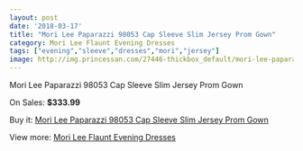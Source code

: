 ```yaml
---
layout: post
date: '2018-03-17'
title: "Mori Lee Paparazzi 98053 Cap Sleeve Slim Jersey Prom Gown"
category: Mori Lee Flaunt Evening Dresses
tags: ["evening","sleeve","dresses","mori","jersey"]
image: http://img.princessan.com/27446-thickbox_default/mori-lee-paparazzi-98053-cap-sleeve-slim-jersey-prom-gown.jpg
---
```

Mori Lee Paparazzi 98053 Cap Sleeve Slim Jersey Prom Gown

On Sales: **$333.99**
<a href="https://www.princessan.com/en/12537-mori-lee-paparazzi-98053-cap-sleeve-slim-jersey-prom-gown.html"><amp-img layout="responsive" width="600" height="600" src="//img.princessan.com/27446-thickbox_default/mori-lee-paparazzi-98053-cap-sleeve-slim-jersey-prom-gown.jpg" alt="Mori Lee Paparazzi 98053 Cap Sleeve Slim Jersey Prom Gown 0" /></a>
<a href="https://www.princessan.com/en/12537-mori-lee-paparazzi-98053-cap-sleeve-slim-jersey-prom-gown.html"><amp-img layout="responsive" width="600" height="600" src="//img.princessan.com/27450-thickbox_default/mori-lee-paparazzi-98053-cap-sleeve-slim-jersey-prom-gown.jpg" alt="Mori Lee Paparazzi 98053 Cap Sleeve Slim Jersey Prom Gown 1" /></a>
<a href="https://www.princessan.com/en/12537-mori-lee-paparazzi-98053-cap-sleeve-slim-jersey-prom-gown.html"><amp-img layout="responsive" width="600" height="600" src="//img.princessan.com/27449-thickbox_default/mori-lee-paparazzi-98053-cap-sleeve-slim-jersey-prom-gown.jpg" alt="Mori Lee Paparazzi 98053 Cap Sleeve Slim Jersey Prom Gown 2" /></a>
<a href="https://www.princessan.com/en/12537-mori-lee-paparazzi-98053-cap-sleeve-slim-jersey-prom-gown.html"><amp-img layout="responsive" width="600" height="600" src="//img.princessan.com/27448-thickbox_default/mori-lee-paparazzi-98053-cap-sleeve-slim-jersey-prom-gown.jpg" alt="Mori Lee Paparazzi 98053 Cap Sleeve Slim Jersey Prom Gown 3" /></a>
<a href="https://www.princessan.com/en/12537-mori-lee-paparazzi-98053-cap-sleeve-slim-jersey-prom-gown.html"><amp-img layout="responsive" width="600" height="600" src="//img.princessan.com/27447-thickbox_default/mori-lee-paparazzi-98053-cap-sleeve-slim-jersey-prom-gown.jpg" alt="Mori Lee Paparazzi 98053 Cap Sleeve Slim Jersey Prom Gown 4" /></a>

Buy it: [Mori Lee Paparazzi 98053 Cap Sleeve Slim Jersey Prom Gown](https://www.princessan.com/en/12537-mori-lee-paparazzi-98053-cap-sleeve-slim-jersey-prom-gown.html "Mori Lee Paparazzi 98053 Cap Sleeve Slim Jersey Prom Gown")

View more: [Mori Lee Flaunt Evening Dresses](https://www.princessan.com/en/90- "Mori Lee Flaunt Evening Dresses")